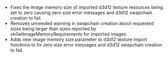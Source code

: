 - Fixes the image memory size of imported d3d12 texture resources being set to zero causing zero size error messages and d3d12 swapchain creation to fail.
- Removes unneeded warning in swapchain creation about requested sizes being larger than sizes reported by vkGetImageMemoryRequirements for imported images.
- Adds new image memory size parameter to d3d12 texture import functions to fix zero size error messages and d3d12 swapchain creation to fail.
